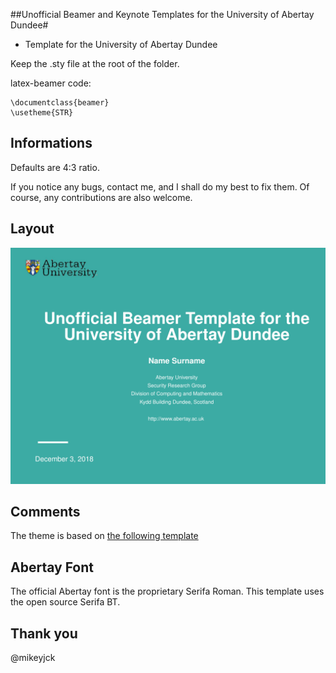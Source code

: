 ##Unofficial Beamer and Keynote Templates for the University of Abertay Dundee#

- Template for the University of Abertay Dundee

Keep the .sty file at the root of the folder.

latex-beamer code:

    \documentclass{beamer}
    \usetheme{STR}

## Informations ##

Defaults are 4:3 ratio.

If you notice any bugs, contact me, and I shall do my best to fix them. Of course, any contributions are also welcome.

## Layout ##

![Template Image]( https://github.com/Noktec/Abertay_Beamer_Template/blob/master/AMG/template.png "TemplateAbertay")


## Comments ##
The theme is based on [the following template](https://github.com/satta/zbh-beamer-theme)

## Abertay Font ##
The official Abertay font is the proprietary Serifa Roman. This template uses the open source Serifa BT.

## Thank you  ##
@mikeyjck
